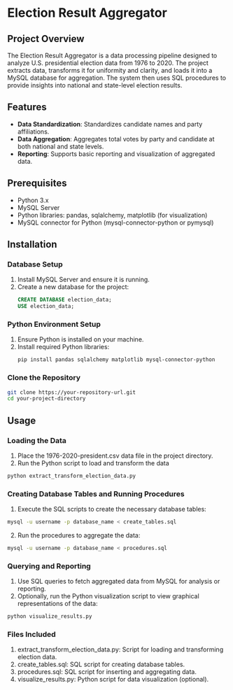 # Election Result Aggregator

## Project Overview
The Election Result Aggregator is a data processing pipeline designed to analyze U.S. presidential election data from 1976 to 2020. The project extracts data, transforms it for uniformity and clarity, and loads it into a MySQL database for aggregation. The system then uses SQL procedures to provide insights into national and state-level election results.

## Features
- **Data Standardization**: Standardizes candidate names and party affiliations.
- **Data Aggregation**: Aggregates total votes by party and candidate at both national and state levels.
- **Reporting**: Supports basic reporting and visualization of aggregated data.

## Prerequisites
- Python 3.x
- MySQL Server
- Python libraries: pandas, sqlalchemy, matplotlib (for visualization)
- MySQL connector for Python (mysql-connector-python or pymysql)

## Installation

### Database Setup
1. Install MySQL Server and ensure it is running.
2. Create a new database for the project:
   ```sql
   CREATE DATABASE election_data;
   USE election_data;
   ```
### Python Environment Setup
1. Ensure Python is installed on your machine.
2. Install required Python libraries:
   ```bash
   pip install pandas sqlalchemy matplotlib mysql-connector-python
   ```
### Clone the Repository
```bash
git clone https://your-repository-url.git
cd your-project-directory
```
## Usage

### Loading the Data

1. Place the 1976-2020-president.csv data file in the project directory.
2. Run the Python script to load and transform the data
```bash
python extract_transform_election_data.py
```

### Creating Database Tables and Running Procedures
1. Execute the SQL scripts to create the necessary database tables:

```bash
mysql -u username -p database_name < create_tables.sql
```

2. Run the procedures to aggregate the data:
```bash
mysql -u username -p database_name < procedures.sql
```

### Querying and Reporting

1. Use SQL queries to fetch aggregated data from MySQL for analysis or reporting.
2. Optionally, run the Python visualization script to view graphical representations of the data:

```bash
python visualize_results.py
```

### Files Included

1. extract_transform_election_data.py: Script for loading and transforming election data.
2. create_tables.sql: SQL script for creating database tables.
3. procedures.sql: SQL script for inserting and aggregating data.
4. visualize_results.py: Python script for data visualization (optional).






